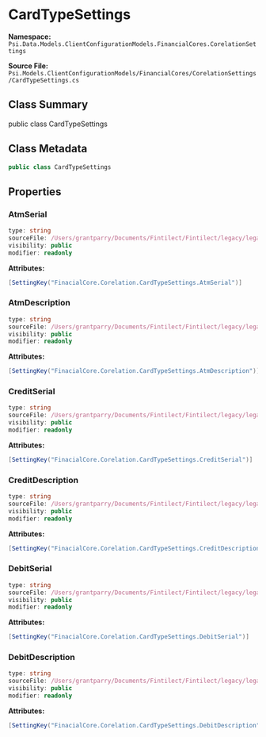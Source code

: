 # CardTypeSettings

**Namespace:** `Psi.Data.Models.ClientConfigurationModels.FinancialCores.CorelationSettings`

**Source File:** `Psi.Models.ClientConfigurationModels/FinancialCores/CorelationSettings/CardTypeSettings.cs`

## Class Summary

public class CardTypeSettings

## Class Metadata

```typescript
public class CardTypeSettings
```

## Properties

### AtmSerial

```typescript
type: string
sourceFile: /Users/grantparry/Documents/Fintilect/Fintilect/legacy/legacy-apis/Psi.Models.ClientConfigurationModels/FinancialCores/CorelationSettings/CardTypeSettings.cs
visibility: public
modifier: readonly
```

**Attributes:**
```csharp
[SettingKey("FinacialCore.Corelation.CardTypeSettings.AtmSerial")]
```

### AtmDescription

```typescript
type: string
sourceFile: /Users/grantparry/Documents/Fintilect/Fintilect/legacy/legacy-apis/Psi.Models.ClientConfigurationModels/FinancialCores/CorelationSettings/CardTypeSettings.cs
visibility: public
modifier: readonly
```

**Attributes:**
```csharp
[SettingKey("FinacialCore.Corelation.CardTypeSettings.AtmDescription")]
```

### CreditSerial

```typescript
type: string
sourceFile: /Users/grantparry/Documents/Fintilect/Fintilect/legacy/legacy-apis/Psi.Models.ClientConfigurationModels/FinancialCores/CorelationSettings/CardTypeSettings.cs
visibility: public
modifier: readonly
```

**Attributes:**
```csharp
[SettingKey("FinacialCore.Corelation.CardTypeSettings.CreditSerial")]
```

### CreditDescription

```typescript
type: string
sourceFile: /Users/grantparry/Documents/Fintilect/Fintilect/legacy/legacy-apis/Psi.Models.ClientConfigurationModels/FinancialCores/CorelationSettings/CardTypeSettings.cs
visibility: public
modifier: readonly
```

**Attributes:**
```csharp
[SettingKey("FinacialCore.Corelation.CardTypeSettings.CreditDescription")]
```

### DebitSerial

```typescript
type: string
sourceFile: /Users/grantparry/Documents/Fintilect/Fintilect/legacy/legacy-apis/Psi.Models.ClientConfigurationModels/FinancialCores/CorelationSettings/CardTypeSettings.cs
visibility: public
modifier: readonly
```

**Attributes:**
```csharp
[SettingKey("FinacialCore.Corelation.CardTypeSettings.DebitSerial")]
```

### DebitDescription

```typescript
type: string
sourceFile: /Users/grantparry/Documents/Fintilect/Fintilect/legacy/legacy-apis/Psi.Models.ClientConfigurationModels/FinancialCores/CorelationSettings/CardTypeSettings.cs
visibility: public
modifier: readonly
```

**Attributes:**
```csharp
[SettingKey("FinacialCore.Corelation.CardTypeSettings.DebitDescription")]
```
